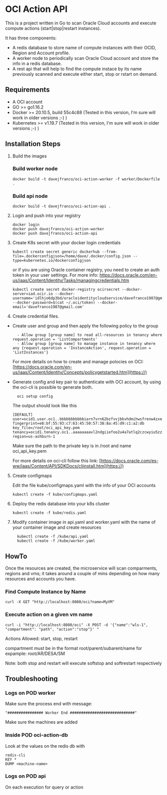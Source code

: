 # OCI Action API

This is a project written in Go to scan Oracle Cloud accounts and execute compute actions (start|stop|restart instances). 

It has three components:
- A redis database to store name of compute instances with their OCID, Region and Account profile.
- A worker node to periodically scan Oracle Cloud account and store the info in a redis database.
- A rest api that will help to find the compute instace by its name previously scanned and execute either start, stop or rstart on demand.

## Requirements
- A OCI account
- GO >= go1.16.2
- Docker >= 20.10.5, build 55c4c88 (Tested in this version, I'm sure will work in older versions ;-) )
- Kubernetes >= v1.19.7 (Tested in this version, I'm sure will work in older versions ;-) )


## Installation Steps

1. Build the images

    ### Build worker node
    ```
    docker build -t davejfranco/oci-action-worker -f worker/Dockerfile .
    ```

    ### Build api node
    ```
    docker build -t davejfranco/oci-action-api .
    ```

2. Login and push into your registry
    ```
    docker login
    docker push davejfranco/oci-action-worker
    docker push davejfranco/oci-action-api
    ```

3. Create K8s secret with your docker login credentials
    ```
    kubectl create secret generic dockerhub --from-file=.dockerconfigjson=/home/dave/.docker/config.json --type=kubernetes.io/dockerconfigjson
    ```
    or if you are using Oracle container registry, you need to create an auth token in your user settings. For more info: https://docs.oracle.com/en-us/iaas/Content/Identity/Tasks/managingcredentials.htm 
    
    ```
    kubectl create secret docker-registry ocirsecret --docker-server=iad.ocir.io --docker-username='idlhjo6dp3bd/oracleidentitycloudservice/davefranco1987@gmail.com' --docker-password=$(cat ~/.oci/token) --docker-email='davefranco1987@gmail.com'
    ```

4. Create credential files.
- Create user and group and then apply the following policy to the group
  ```
    - Allow group [group name] to read all-resources in tenancy where request.operation = 'ListCompartments'	
    - Allow group [group name] to manage instance in tenancy where any {request.operation = 'InstanceAction', request.operation = 'ListInstances'}
  ```
  For more details on how to create and manage polocies on OCI: [https://docs.oracle.com/en-us/iaas/Content/Identity/Concepts/policygetstarted.htm](https://)

- Generate config and key pair to authenticate with OCI account, by using the oci-cli is possible to generate both.
  ```
    oci setup config
  ```
  The output should look like this
  ```
  [DEFAULT]
  user=ocid1.user.oc1..bbbbbbbbbbbiarn7vrn62bzfvvjbkvhdmihwsfrenw4zxe7oexm3b2jm6pbaoja
  fingerprint=e8:bf:55:93:c7:63:45:50:57:38:8a:45:d9:c1:a2:db
  key_file=/root/oci_api_key.pem
  tenancy=ocid1.tenancy.oc1..aaaaaaaavl2ndgiiefoo2u4a7atlq2czcwyiu5zzb6rzwwpeyt5o2xmtaxwa
  region=us-ashburn-1
  ```
  Make sure the path to the private key is in /root and name oci_api_key.pem

  For more details on oci-cli follow this link: [https://docs.oracle.com/es-ww/iaas/Content/API/SDKDocs/cliinstall.htm](https://)

5. Create configmaps 

    Edit the file kube/configmaps.yaml with the info of your OCI accounts
    ```
    kubectl create -f kube/configmaps.yaml
    ```
6. Deploy the redis database into your k8s cluster

    ```
    kubectl create -f kube/redis.yaml
    ```

7. Modify container image in api.yaml and worker.yaml with the name of your container image and create resources
    ```
      kubectl create -f /kube/api.yaml
      kubectl create -f /kube/worker.yaml
    ```
## HowTo
Once the resources are created, the microservice will scan comparments, regions and vms; it takes around a couple of mins depending on how many resources and accounts you have.

### Find Compute Instance by Name
  ```
  curl -X GET "http://localhost:8080/oci?name=MyVM"
  ```

### Execute action on a given vm name
  ```
  curl -i "http://localhost:8080/oci" -X POST -d '{"name":"wls-1", "compartment": "path", "action":"stop"}' "
  ```
  Actions Allowed: start, stop, restart

  compartment must be in the format root/parent/subarent/name
  for expample:  root/AR/DESA/SM

  Note: both stop and restart will execute softstop and softrestart respectively 

## Troubleshooting

### Logs on POD worker
  Make sure the process end with message:
  ```
  "################ Worker End #############################"
  ```

  Make sure the machines are added

### Inside POD oci-action-db
  Look at the values on the redis db with
  ```
  redis-cli
  KEY *
  DUMP <machine-name>
  ```

### Logs on POD api
  On each execution for query or action

   
